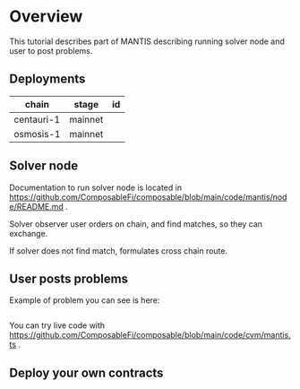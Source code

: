 # Overview

This tutorial describes part of MANTIS describing running solver node and user to post problems. 


## Deployments

| chain      | stage   | id                                                                  |
| ---------- | ------- | ------------------------------------------------------------------- |
| centauri-1 | mainnet |  |
| osmosis-1  | mainnet |                                                                     |

## Solver node

Documentation to run solver node is located in https://github.com/ComposableFi/composable/blob/main/code/mantis/node/README.md .

Solver observer user orders on chain, and find matches, so they can exchange. 

If solver does not find match, formulates cross chain route.

## User posts problems

Example of problem you can see is here:

```json

```

You can try live code with https://github.com/ComposableFi/composable/blob/main/code/cvm/mantis.ts .


## Deploy your own contracts

